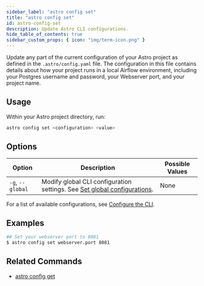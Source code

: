 ```yaml
---
sidebar_label: "astro config set"
title: "astro config set"
id: astro-config-set
description: Update Astro CLI configurations.
hide_table_of_contents: true
sidebar_custom_props: { icon: "img/term-icon.png" }
---
```


Update any part of the current configuration of your Astro project as defined in the `.astro/config.yaml` file. The configuration in this file contains details about how your project runs in a local Airflow environment, including your Postgres username and password, your Webserver port, and your project name.

## Usage

Within your Astro project directory, run:

```sh
astro config set <configuration> <value>
```

## Options

| Option           | Description                               | Possible Values |
| ---------------- | ----------------------------------------- | --------------- |
| `-g`, `--global` | Modify global CLI configuration settings. See [Set global configurations](configure-cli.md#set-global-configurations). | None            |

For a list of available configurations, see [Configure the CLI](configure-cli.md).

## Examples

```sh
## Set your webserver port to 8081
$ astro config set webserver.port 8081
```

## Related Commands

- [astro config get](cli/astro-config-get.md)
